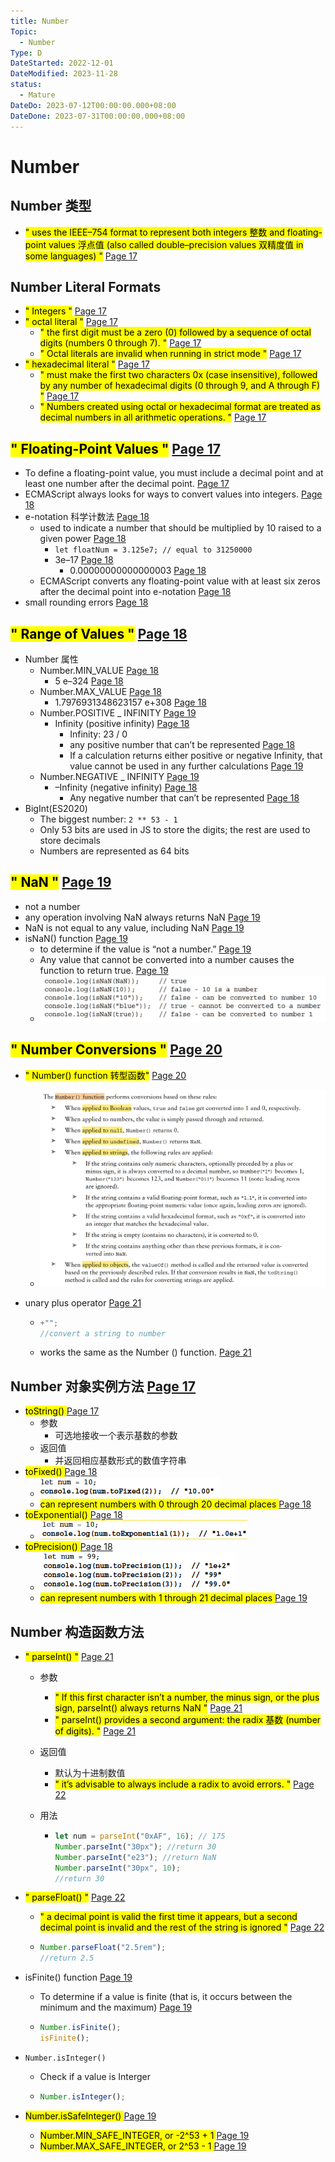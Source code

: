 ```yaml
---
title: Number
Topic:
  - Number
Type: D
DateStarted: 2022-12-01
DateModified: 2023-11-28
status:
  - Mature
DateDo: 2023-07-12T00:00:00.000+08:00
DateDone: 2023-07-31T00:00:00.000+08:00
---
```


# Number

## Number 类型

- <mark class="hltr-yellow ">" uses the IEEE–754 format to represent both integers 整数 and floating-point values 浮点值 (also called double–precision values 双精度值 in some languages) "</mark> [Page 17 ](zotero://open-pdf/library/items/2BS329KQ?page=17&annotation=A5WZZFZV)

## Number Literal Formats

- <mark class="hltr-orange ">" Integers "</mark> [Page 17 ](zotero://open-pdf/library/items/2BS329KQ?page=17&annotation=FZRMQJER)
- <mark class="hltr-orange ">" octal literal "</mark> [Page 17 ](zotero://open-pdf/library/items/2BS329KQ?page=17&annotation=RQB6KWEC)
  - <mark class="hltr-yellow ">" the first digit must be a zero (0) followed by a sequence of octal digits (numbers 0 through 7). "</mark> [Page 17 ](zotero://open-pdf/library/items/2BS329KQ?page=17&annotation=YS29P5TB)
  - <mark class="hltr-yellow ">" Octal literals are invalid when running in strict mode "</mark> [Page 17 ](zotero://open-pdf/library/items/2BS329KQ?page=17&annotation=8Z3RHIEU)
- <mark class="hltr-orange ">" hexadecimal literal "</mark> [Page 17 ](zotero://open-pdf/library/items/2BS329KQ?page=17&annotation=XEY4B8AR)
  - <mark class="hltr-yellow ">" must make the first two characters 0x (case insensitive), followed by any number of hexadecimal digits (0 through 9, and A through F) "</mark> [Page 17 ](zotero://open-pdf/library/items/2BS329KQ?page=17&annotation=EX2ZTVDK)
  - <mark class="hltr-yellow ">" Numbers created using octal or hexadecimal format are treated as decimal numbers in all arithmetic operations. "</mark> [Page 17 ](zotero://open-pdf/library/items/2BS329KQ?page=17&annotation=JRHZCGE8)

## <mark class="hltr-gray ">" Floating-Point Values "</mark> [Page 17 ](zotero://open-pdf/library/items/2BS329KQ?page=17&annotation=T98XG2D7)

- <mark class="hltr-yellow "> </mark> To define a floating-point value, you must include a decimal point and at least one number after the decimal point. [Page 17 ](zotero://open-pdf/library/items/2BS329KQ?page=17&annotation=RFDEY5S4)
- <mark class="hltr-yellow "> </mark> ECMAScript always looks for ways to convert values into integers. [Page 18 ](zotero://open-pdf/library/items/2BS329KQ?page=18&annotation=VJCLBKPX)
- <mark class="hltr-orange "> </mark> e-notation 科学计数法 [Page 18 ](zotero://open-pdf/library/items/2BS329KQ?page=18&annotation=UN6QPP3C)
  - <mark class="hltr-yellow "> </mark> used to indicate a number that should be multiplied by 10 raised to a given power [Page 18 ](zotero://open-pdf/library/items/2BS329KQ?page=18&annotation=GRBMX4RG)
    - `let floatNum = 3.125e7; // equal to 31250000`
    - <mark class="hltr-yellow "> </mark> 3e–17 [Page 18 ](zotero://open-pdf/library/items/2BS329KQ?page=18&annotation=Y3MUJ2UR)
      - <mark class="hltr-yellow "> </mark> 0.00000000000000003 [Page 18 ](zotero://open-pdf/library/items/2BS329KQ?page=18&annotation=DDL55Z8D)
  - <mark class="hltr-yellow "> </mark> ECMAScript converts any floating-point value with at least six zeros after the decimal point into e-notation [Page 18 ](zotero://open-pdf/library/items/2BS329KQ?page=18&annotation=5BIM5XWJ)
- <mark class="hltr-orange "> </mark> small rounding errors [Page 18 ](zotero://open-pdf/library/items/2BS329KQ?page=18&annotation=BVKJB4XY)

## <mark class="hltr-gray ">" Range of Values "</mark> [Page 18 ](zotero://open-pdf/library/items/2BS329KQ?page=18&annotation=WHDRDPSG)

- Number 属性
  - <mark class="hltr-orange "> </mark> Number.MIN_VALUE [Page 18 ](zotero://open-pdf/library/items/2BS329KQ?page=18&annotation=2Q7TE89T)
    - <mark class="hltr-yellow "> </mark> 5 e–324 [Page 18 ](zotero://open-pdf/library/items/2BS329KQ?page=18&annotation=TBWBHHBJ)
  - <mark class="hltr-orange "> </mark> Number.MAX_VALUE [Page 18 ](zotero://open-pdf/library/items/2BS329KQ?page=18&annotation=QCNLPCQZ)
    - <mark class="hltr-yellow "> </mark> 1.7976931348623157 e+308 [Page 18 ](zotero://open-pdf/library/items/2BS329KQ?page=18&annotation=XX4PRL6W)
  - <mark class="hltr-orange "> </mark> Number.POSITIVE \_ INFINITY [Page 19 ](zotero://open-pdf/library/items/2BS329KQ?page=19&annotation=DAP4Z8CF)
    - <mark class="hltr-orange "> </mark> Infinity (positive infinity) [Page 18 ](zotero://open-pdf/library/items/2BS329KQ?page=18&annotation=L4FL2HMR)
      - Infinity: 23 / 0
      - <mark class="hltr-yellow "> </mark> any positive number that can’t be represented [Page 18 ](zotero://open-pdf/library/items/2BS329KQ?page=18&annotation=BGJFJG5Q)
      - <mark class="hltr-yellow "> </mark> If a calculation returns either positive or negative Infinity, that value cannot be used in any further calculations [Page 19 ](zotero://open-pdf/library/items/2BS329KQ?page=19&annotation=Z7TDBQRP)
  - <mark class="hltr-orange "> </mark> Number.NEGATIVE \_ INFINITY [Page 19 ](zotero://open-pdf/library/items/2BS329KQ?page=19&annotation=46LC8L9X)
    - <mark class="hltr-orange "> </mark> –Infinity (negative infinity) [Page 18 ](zotero://open-pdf/library/items/2BS329KQ?page=18&annotation=7WDWI9TZ)
      - <mark class="hltr-yellow "> </mark> Any negative number that can’t be represented [Page 18 ](zotero://open-pdf/library/items/2BS329KQ?page=18&annotation=GPX73K37)
- BigInt(ES2020)
  - The biggest number: `2 ** 53 - 1`
  - Only 53 bits are used in JS to store the digits; the rest are used to store decimals
  - Numbers are represented as 64 bits

## <mark class="hltr-gray ">" NaN "</mark> [Page 19 ](zotero://open-pdf/library/items/2BS329KQ?page=19&annotation=24WP33WV)

- not a number
- <mark class="hltr-yellow "> </mark> any operation involving NaN always returns NaN [Page 19 ](zotero://open-pdf/library/items/2BS329KQ?page=19&annotation=5VZ83BB9)
- <mark class="hltr-yellow "> </mark> NaN is not equal to any value, including NaN [Page 19 ](zotero://open-pdf/library/items/2BS329KQ?page=19&annotation=U4CXQP3U)
- <mark class="hltr-orange "> </mark> isNaN() function [Page 19 ](zotero://open-pdf/library/items/2BS329KQ?page=19&annotation=SKYWJJEA)
  - <mark class="hltr-yellow "> </mark> to determine if the value is “not a number.” [Page 19 ](zotero://open-pdf/library/items/2BS329KQ?page=19&annotation=QWYI8S8G)
  - <mark class="hltr-yellow "> </mark> Any value that cannot be converted into a number causes the function to return true. [Page 19 ](zotero://open-pdf/library/items/2BS329KQ?page=19&annotation=M8ZM96DF)
  - ![](./z-Assets/paste-image-1690789727897image.png)

## <mark class="hltr-gray ">" Number Conversions "</mark> [Page 20 ](zotero://open-pdf/library/items/2BS329KQ?page=20&annotation=5TYX6IXZ)

- <mark class="hltr-orange ">" Number() function 转型函数"</mark> [Page 20 ](zotero://open-pdf/library/items/2BS329KQ?page=20&annotation=67KS4CPB)
  - ![](./z-Assets/paste-image-1690790014137image.png)
- <mark class="hltr-orange "> </mark> unary plus operator [Page 21 ](zotero://open-pdf/library/items/2BS329KQ?page=21&annotation=FC7LIRQT)

  - ```js
    +"";
    //convert a string to number
    ```

  - <mark class="hltr-yellow "> </mark> works the same as the Number () function. [Page 21 ](zotero://open-pdf/library/items/2BS329KQ?page=21&annotation=HWIFNUEM)

## Number 对象实例方法 [Page 17 ](zotero://open-pdf/library/items/6CRSJHBD?page=17&annotation=WN4YVWYP)

- <mark class="hltr-orange "> toString() </mark> [Page 17](zotero://open-pdf/library/items/6CRSJHBD?page=17&annotation=4WYH253H)
  - 参数
    - 可选地接收一个表示基数的参数
  - 返回值
    - 并返回相应基数形式的数值字符串
- <mark class="hltr-orange "> toFixed() </mark> [Page 18](zotero://open-pdf/library/items/6CRSJHBD?page=18&annotation=B38XUVSX)
  - ![](./z-Assets/C05BasicReferenceTypes-18-x68-y469.png)
  - <mark class="hltr-yellow "> can represent numbers with 0 through 20 decimal places </mark> [Page 18](zotero://open-pdf/library/items/6CRSJHBD?page=18&annotation=5Y6GE2JY)
- <mark class="hltr-orange "> toExponential() </mark> [Page 18](zotero://open-pdf/library/items/6CRSJHBD?page=18&annotation=NK94UD7F)
  - ![](./z-Assets/C05BasicReferenceTypes-18-x66-y196.png)
- <mark class="hltr-orange "> toPrecision() </mark> [Page 18](zotero://open-pdf/library/items/6CRSJHBD?page=18&annotation=NEW9XL9L)
  - ![](./z-Assets/C05BasicReferenceTypes-18-x64-y67.png)
  - <mark class="hltr-yellow "> can represent numbers with 1 through 21 decimal places </mark> [Page 19](zotero://open-pdf/library/items/6CRSJHBD?page=19&annotation=Z69M7WK4)

## Number 构造函数方法

- <mark class="hltr-orange ">" parseInt() "</mark> [Page 21 ](zotero://open-pdf/library/items/2BS329KQ?page=21&annotation=I7R8K26N)

  - 参数
    - <mark class="hltr-yellow ">" If this first character isn’t a number, the minus sign, or the plus sign, parseInt() always returns NaN "</mark> [Page 21 ](zotero://open-pdf/library/items/2BS329KQ?page=21&annotation=KRFNH8EF)
    - <mark class="hltr-yellow ">" parseInt() provides a second argument: the radix 基数 (number of digits). "</mark> [Page 21 ](zotero://open-pdf/library/items/2BS329KQ?page=21&annotation=XQM7AC63)
  - 返回值
    - 默认为十进制数值
    - <mark class="hltr-yellow ">" it’s advisable to always include a radix to avoid errors. "</mark> [Page 22 ](zotero://open-pdf/library/items/2BS329KQ?page=22&annotation=F8A8J64T)
  - 用法

    - ```js
      let num = parseInt("0xAF", 16); // 175
      Number.parseInt("30px"); //return 30
      Number.parseInt("e23"); //return NaN
      Number.parseInt("30px", 10);
      //return 30
      ```

- <mark class="hltr-orange ">" parseFloat() "</mark> [Page 22 ](zotero://open-pdf/library/items/2BS329KQ?page=22&annotation=XRD4NPWT)

  - <mark class="hltr-yellow ">" a decimal point is valid the first time it appears, but a second decimal point is invalid and the rest of the string is ignored "</mark> [Page 22 ](zotero://open-pdf/library/items/2BS329KQ?page=22&annotation=MKU62BPB)

  - ```js
    Number.parseFloat("2.5rem");
    //return 2.5
    ```

- <mark class="hltr-orange "> </mark> isFinite() function [Page 19 ](zotero://open-pdf/library/items/2BS329KQ?page=19&annotation=QEYIC3VT)

  - <mark class="hltr-yellow "> </mark> To determine if a value is finite (that is, it occurs between the minimum and the maximum) [Page 19 ](zotero://open-pdf/library/items/2BS329KQ?page=19&annotation=C2KJJ5E7)

  - ```js
    Number.isFinite();
    isFinite();
    ```

- `Number.isInteger()`

  - Check if a value is Interger

  - ```js
    Number.isInteger();
    ```

- <mark class="hltr-orange "> Number.isSafeInteger() </mark> [Page 19](zotero://open-pdf/library/items/6CRSJHBD?page=19&annotation=XCS5RBUS)
  - <mark class="hltr-yellow "> Number.MIN_SAFE_INTEGER, or -2^53 + 1 </mark> [Page 19](zotero://open-pdf/library/items/6CRSJHBD?page=19&annotation=GALJFVJ3)
  - <mark class="hltr-yellow "> Number.MAX_SAFE_INTEGER, or 2^53 - 1 </mark> [Page 19](zotero://open-pdf/library/items/6CRSJHBD?page=19&annotation=QKVQB3BU)
